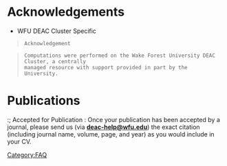 # Acknowledgements

  - WFU DEAC Cluster Specific
>     Acknowledgement

>
>
>     Computations were performed on the Wake Forest University DEAC Cluster, a centrally
>     managed resource with support provided in part by the University.

# Publications

:; Accepted for Publication : Once your publication has been accepted by
a journal, please send us (via **deac-help@wfu.edu**) the exact citation
(including journal name, volume, page, and year) as you would include in
your CV.

[Category:FAQ](Category:FAQ "wikilink")

